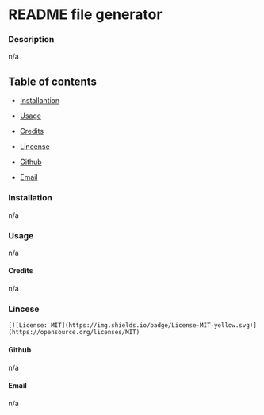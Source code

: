 # README file generator
  ### Description
  n/a

  ## Table of contents

  * [Installantion](#installation)

  * [Usage](#usage)

  * [Credits](#credits)
  * [Lincense](#lincense)
  * [Github](#github)
  
  * [Email](#email)



  ### Installation
  n/a

  ### Usage
  n/a

  #### Credits
  n/a

  ### Lincese
    [![License: MIT](https://img.shields.io/badge/License-MIT-yellow.svg)](https://opensource.org/licenses/MIT)

  #### Github
  n/a

  #### Email
  n/a
